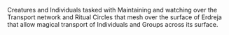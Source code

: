 Creatures and Individuals tasked with Maintaining and watching over the Transport network and Ritual Circles that mesh over the surface of Erdreja that allow magical transport of Individuals and Groups across its surface.